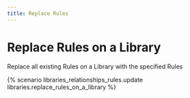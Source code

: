 ```yaml
---
title: Replace Rules
---
```


# Replace Rules on a Library

Replace all existing Rules on a Library with the specified Rules

{% scenario libraries_relationships_rules.update libraries.replace_rules_on_a_library %}
